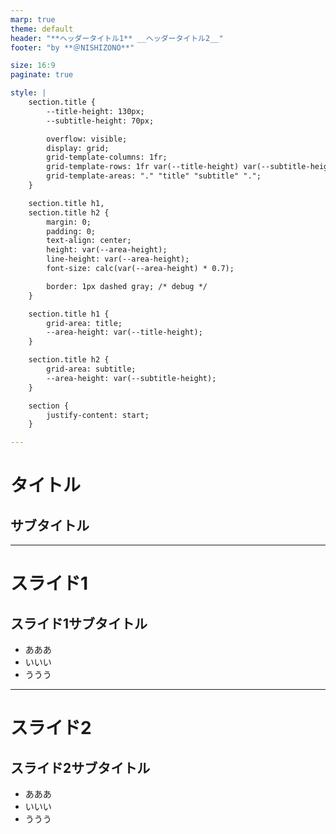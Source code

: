 ```yaml
---
marp: true
theme: default
header: "**ヘッダータイトル1** __ヘッダータイトル2__"
footer: "by **＠NISHIZONO**"

size: 16:9
paginate: true

style: |
    section.title {
        --title-height: 130px;
        --subtitle-height: 70px;

        overflow: visible;
        display: grid;
        grid-template-columns: 1fr;
        grid-template-rows: 1fr var(--title-height) var(--subtitle-height) 1fr;
        grid-template-areas: "." "title" "subtitle" ".";
    }

    section.title h1,
    section.title h2 {
        margin: 0;
        padding: 0;
        text-align: center;
        height: var(--area-height);
        line-height: var(--area-height);
        font-size: calc(var(--area-height) * 0.7);

        border: 1px dashed gray; /* debug */
    }

    section.title h1 {
        grid-area: title;
        --area-height: var(--title-height);
    }

    section.title h2 {
        grid-area: subtitle;
        --area-height: var(--subtitle-height);
    }

    section {
        justify-content: start;
    }

---
```

<!-- _class: title -->
# タイトル
## サブタイトル

---
# スライド1
## スライド1サブタイトル
- あああ
- いいい
- ううう

---
# スライド2
## スライド2サブタイトル
- あああ
- いいい
- ううう
